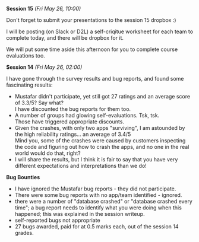 **Session 15** *(Fri May 26, 10:00)*  

Don't forget to submit your presentations to the session 15 dropbox :)

I will be posting (on Slack or D2L) a self-criqitue worksheet for each
team to complete today, and there will be dropbox for it.

We will put some time aside this afternoon for you to complete course
evaluations too.

**Session 14** *(Fri May 26, 02:00)*  

I have gone through the survey results and bug reports, and found some fascinating results:

- Mustafar didn't participate, yet still got 27 ratings and an average score of 3.3/5?
Say what?  
I have discounted the bug reports for them too.
- A number of groups had glowing self-evaluations. Tsk, tsk.  
Those have triggered appropriate discounts.
- Given the crashes, with only two apps "surviving", I am astounded by the high reliability ratings...
an average of 3.4/5  
Mind you, some of the crashes were caused by customers inspecting the code and
figuring out how to crash the apps, and no one in the real world would do that, right?
- I will share the results, but I think it is fair to say that you have very different
expectations and interpretations than we do!


**Bug Bounties**  

- I have ignored the Mustafar bug reports - they did not participate.  
- There were some bug reports with no app/team identified - ignored. 
- there were a number of "database crashed" or "database crashed every time"; a bug report
needs to identify what you were doing when this happened; this was explained
in the session writeup.
- self-reported bugs not appropriate
- 27 bugs awarded, paid for at 0.5 marks each, out of the session 14 grades.